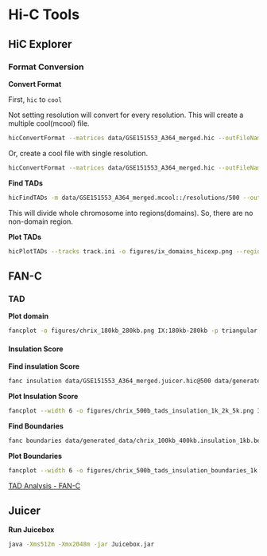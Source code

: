# Hi-C Tools

## HiC Explorer

### Format Conversion

**Convert Format**

First, `hic` to `cool`

Not setting resolution will convert for every resolution. This will create a multiple cool(mcool) file.

```sh
hicConvertFormat --matrices data/GSE151553_A364_merged.hic --outFileName data/GSE151553_A364_merged.mcool --inputFormat hic --outputFormat cool
```

Or, create a cool file with single resolution. 

```sh
hicConvertFormat --matrices data/GSE151553_A364_merged.hic --outFileName data/GSE151553_A364_merged.cool --inputFormat hic --outputFormat cool --resolutions 500
```

**Find TADs**

```sh
hicFindTADs -m data/GSE151553_A364_merged.mcool::/resolutions/500 --outPrefix data/generated_data/chrIX_min2000_max5000_step1000_thres0.05_delta0.01_fdr --chromosomes IX --minDepth 2000 --maxDepth 5000 --step 1000 --thresholdComparisons 0.05  --delta 0.01 --correctForMultipleTesting fdr -p 64
```

This will divide whole chromosome into regions(domains). So, there are no non-domain region.

**Plot TADs**

```sh
hicPlotTADs --tracks track.ini -o figures/ix_domains_hicexp.png --region chrIX:1-434000
```

## FAN-C

### TAD

**Plot domain**

```sh
fancplot -o figures/chrix_180kb_280kb.png IX:180kb-280kb -p triangular data/GSE151553_A364_merged.juicer.hic@800 -m 50000 -vmin 0 -vmax 50
```

#### Insulation Score

**Find insulation Score**

```sh
fanc insulation data/GSE151553_A364_merged.juicer.hic@500 data/generated_data/chrix_100kb_400kb.insulation -r IX:100kb-400kb -o bed -w 1000 2000 5000 10000 25000
```

**Plot Insulation Score**

```sh
fancplot --width 6 -o figures/chrix_500b_tads_insulation_1k_2k_5k.png IX:100kb-400kb -p triangular data/GSE151553_A364_merged.juicer.hic@500 -m 50000 -vmin 0 -vmax 50 -p line data/generated_data/chrix_100kb_400kb.insulation_1kb.bed data/generated_data/chrix_100kb_400kb.insulation_2kb.bed data/generated_data/chrix_100kb_400kb.insulation_5kb.bed -l "1kb" "2kb" "5kb"
```

**Find Boundaries**

```sh
fanc boundaries data/generated_data/chrix_100kb_400kb.insulation_1kb.bed data/generated_data/chrix_100kb_400kb.insulation_1kb_boundaries
```

**Plot Boundaries**

```sh
fancplot --width 6 -o figures/chrix_500b_tads_insulation_boundaries_1k.png IX:100kb-400kb -p triangular data/GSE151553_A364_merged.juicer.hic@500 -m 50000 -vmin 0 -vmax 50 -p line data/generated_data/chrix_100kb_400kb.insulation_1kb.bed -l "1kb" -p bar data/generated_data/chrix_100kb_400kb.insulation_1kb_boundaries
```

[TAD Analysis - FAN-C](https://vaquerizaslab.github.io/fanc/fanc-executable/fanc-analyse-hic/domains.html)

## Juicer

**Run Juicebox**

```sh
java -Xms512m -Xmx2048m -jar Juicebox.jar
```
